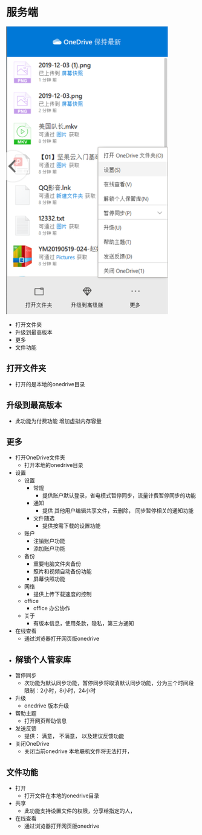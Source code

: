 # 服务端
![](https://github.com/openthos/multiwin-analysis/blob/master/multiwindow/dongpeng/seafile_img/service_icon.png)
  - 打开文件夹
  - 升级到最高版本
  - 更多
  - 文件功能

## 打开文件夹
  - 打开的是本地的onedrive目录
## 升级到最高版本
  - 此功能为付费功能 增加虚拟内存容量
## 更多
  - 打开OneDrive文件夹
    - 打开本地的onedrive目录
  - 设置
    - 设置
      - 常规
        - 提供账户默认登录，省电模式暂停同步，流量计费暂停同步的功能
      - 通知
        - 提供 其他用户编辑共享文件，云删除， 同步暂停相关的通知功能
      - 文件随选
        - 提供按需下载的设置功能
    - 账户
      - 注销账户功能
      - 添加账户功能
    - 备份
      - 重要电脑文件夹备份
      - 照片和视频自动备份功能
      - 屏幕快照功能
    - 网络
      - 提供上传下载速度的控制
    - office
      - office 办公协作
    - 关于
      - 有版本信息，使用条款，隐私，第三方通知
  - 在线查看
    -  通过浏览器打开网页版onedrive
  - 解锁个人管家库
    - 
  - 暂停同步
    - 次功能为默认同步功能，暂停同步将取消默认同步功能，分为三个时间段限制：2小时，8小时，24小时
  - 升级
    -  onedrive 版本升级
  - 帮助主题
    -  打开网页帮助信息
  - 发送反馈
    - 提供： 满意， 不满意， 以及建议反馈功能
  - 关闭OneDrive
    - 关闭当前onedrive 本地联机文件将无法打开，
## 文件功能
  - 打开
    - 打开文件在本地的onedrive目录
  - 共享
    - 此功能支持设置文件的权限，分享给指定的人，
  - 在线查看
    - 通过浏览器打开网页版onedrive
